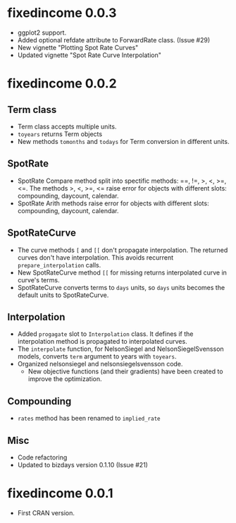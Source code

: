 # fixedincome 0.0.3

* ggplot2 support.
* Added optional refdate attribute to ForwardRate class. (Issue #29)
* New vignette "Plotting Spot Rate Curves"
* Updated vignette "Spot Rate Curve Interpolation"

# fixedincome 0.0.2

## Term class

* Term class accepts multiple units.
* `toyears` returns Term objects
* New methods `tomonths` and `todays` for Term conversion in different units.

## SpotRate

* SpotRate Compare method split into spectific methods: ==, !=, >, <, >=, <=. The methods >, <, >=, <= raise error for objects with different slots: compounding, daycount, calendar.
* SpotRate Arith methods raise error for objects with different slots: compounding, daycount, calendar.

## SpotRateCurve

* The curve methods `[` and `[[` don't propagate interpolation. The returned curves don't have interpolation. This avoids recurrent `prepare_interpolation` calls.
* New SpotRateCurve method `[[` for missing returns interpolated curve in curve's terms.
* SpotRateCurve converts terms to `days` units, so `days` units becomes the default units to SpotRateCurve.

## Interpolation

* Added `progagate` slot to `Interpolation` class. It defines if the interpolation method is propagated to interpolated curves.
* The `interpolate` function, for NelsonSiegel and NelsonSiegelSvensson models, converts `term` argument to years with `toyears`.
* Organized nelsonsiegel and nelsonsiegelsvensson code.
  * New objective functions (and their gradients) have been created to improve the optimization.

## Compounding

* `rates` method has been renamed to `implied_rate`

## Misc

* Code refactoring
* Updated to bizdays version 0.1.10 (Issue #21)

# fixedincome 0.0.1

* First CRAN version.